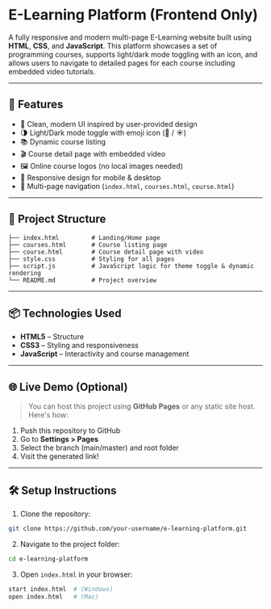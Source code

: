 # E-Learning Platform (Frontend Only)

A fully responsive and modern multi-page E-Learning website built using **HTML**, **CSS**, and **JavaScript**. This platform showcases a set of programming courses, supports light/dark mode toggling with an icon, and allows users to navigate to detailed pages for each course including embedded video tutorials.

---

## 🚀 Features

- 🎨 Clean, modern UI inspired by user-provided design
- 🌗 Light/Dark mode toggle with emoji icon (🌙 / ☀️)
- 📚 Dynamic course listing
- 🎬 Course detail page with embedded video
- 🖼️ Online course logos (no local images needed)
- 📱 Responsive design for mobile & desktop
- 📂 Multi-page navigation (`index.html`, `courses.html`, `course.html`)

---

## 📁 Project Structure

```
├── index.html         # Landing/Home page
├── courses.html       # Course listing page
├── course.html        # Course detail page with video
├── style.css          # Styling for all pages
├── script.js          # JavaScript logic for theme toggle & dynamic rendering
└── README.md          # Project overview
```

---

## 📦 Technologies Used

- **HTML5** – Structure
- **CSS3** – Styling and responsiveness
- **JavaScript** – Interactivity and course management

---

## 🌐 Live Demo (Optional)

> You can host this project using **GitHub Pages** or any static site host. Here's how:

1. Push this repository to GitHub
2. Go to **Settings > Pages**
3. Select the branch (main/master) and root folder
4. Visit the generated link!

---

## 🛠️ Setup Instructions

1. Clone the repository:

```bash
git clone https://github.com/your-username/e-learning-platform.git
```

2. Navigate to the project folder:
```bash
cd e-learning-platform
```

3. Open `index.html` in your browser:
```bash
start index.html  # (Windows)
open index.html   # (Mac)
```



